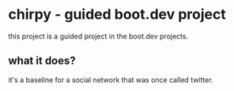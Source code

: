 # chirpy - guided boot.dev project
this project is a guided project in the boot.dev projects.
## what it does?
it's a baseline for a social network that was once called twitter.